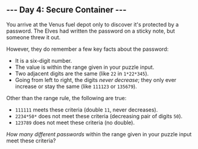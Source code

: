 ## --- Day 4: Secure Container ---

You arrive at the Venus fuel depot only to discover it's protected by a password. The Elves had written the password on a sticky note, but someone threw it out.


However, they do remember a few key facts about the password:


* It is a six-digit number.
* The value is within the range given in your puzzle input.
* Two adjacent digits are the same (like `22` in `1*22*345`).
* Going from left to right, the digits *never decrease*; they only ever increase or stay the same (like `111123` or `135679`).


Other than the range rule, the following are true:


* `111111` meets these criteria (double `11`, never decreases).
* `2234*50*` does not meet these criteria (decreasing pair of digits `50`).
* `123789` does not meet these criteria (no double).


*How many different passwords* within the range given in your puzzle input meet these criteria?


